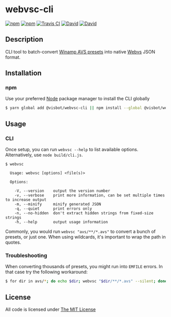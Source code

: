 # webvsc-cli

[![npm](https://img.shields.io/npm/l/@visbot/webvsc-cli.svg?style=flat-square)](https://www.npmjs.com/package/@visbot/webvsc-cli)
[![npm](https://img.shields.io/npm/v/@visbot/webvsc-cli.svg?style=flat-square)](https://www.npmjs.com/package/@visbot/webvsc-cli)
[![Travis CI](https://img.shields.io/travis/idleberg/webvsc-cli/typescript.svg?style=flat-square)](https://travis-ci.org/idleberg/webvsc-cli)
[![David](https://img.shields.io/david/idleberg/webvsc-cli.svg?style=flat-square)](https://david-dm.org/idleberg/webvsc-cli)
[![David](https://img.shields.io/david/dev/idleberg/webvsc-cli.svg?style=flat-square)](https://david-dm.org/idleberg/webvsc-cli?type=dev)

## Description

CLI tool to batch-convert [Winamp AVS presets](https://www.wikiwand.com/en/Advanced_Visualization_Studio) into native [Webvs](https://github.com/azeem/webvs) JSON format.

## Installation

### npm

Use your preferred [Node](https://nodejs.org) package manager to install the CLI globally

```sh
$ yarn global add @visbot/webvsc-cli || npm install --global @visbot/webvsc-cli
```

## Usage

### CLI

Once setup, you can run `webvsc --help` to list available options. Alternatively, use `node build/cli.js`.

```
$ webvsc

  Usage: webvsc [options] <file(s)>

  Options:

    -V, --version    output the version number
    -v, --verbose    print more information, can be set multiple times to increase output
    -m, --minify     minify generated JSON
    -q, --quiet      print errors only
    -n, --no-hidden  don't extract hidden strings from fixed-size strings
    -h, --help       output usage information
```

Commonly, you would run `webvsc "avs/**/*.avs"` to convert a bunch of presets, or just one. When using wildcards, it's important to wrap the path in quotes.

### Troubleshooting

When converting thousands of presets, you might run into `EMFILE` errors. In that case try the following workaround:

```sh
$ for dir in avs/*; do echo $dir; webvsc "$dir/**/*.avs" --silent; done
```

## License

All code is licensed under [The MIT License](http://opensource.org/licenses/MIT)
